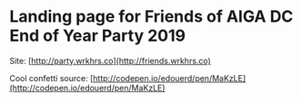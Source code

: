 Landing page for Friends of AIGA DC End of Year Party 2019
======================

Site: [http://party.wrkhrs.co](http://friends.wrkhrs.co)  

Cool confetti source: [http://codepen.io/edouerd/pen/MaKzLE](http://codepen.io/edouerd/pen/MaKzLE)
